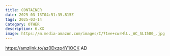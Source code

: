 ```yaml
---
title: CONTAINER
date: 2025-03-13T04:51:35.815Z
tags: 2025-03-14
Category: OTHER
description: 6.XX
image: https://m.media-amazon.com/images/I/71ve+cwrHlL._AC_SL1500_.jpg
---
```

https://amzlink.to/az0Dxzp4Y1OCK   AD